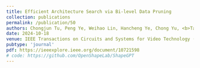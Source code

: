 ```yaml
---
title: Efficient Architecture Search via Bi-level Data Pruning
collection: publications
permalink: /publication/50
authors: Chongjun Tu, Peng Ye, Weihao Lin, Hancheng Ye, Chong Yu, <b>Tao Chen<\b>, Baopu Li, Wanli Ouyang
date: 2024-10-18
venue: IEEE Transactions on Circuits and Systems for Video Technology (T-CSVT)
pubtype: 'journal'
pdf: https://ieeexplore.ieee.org/document/10721598
# code: https://github.com/OpenShapeLab/ShapeGPT
---
```


<!-- paperurl: 'http://academicpages.github.io/files/paper1.pdf'
citation: 'Your Name, You. (2009). &quot;Paper Title Number 1.&quot; <i>Journal 1</i>. 1(1).' -->
<!-- [Download paper here](http://academicpages.github.io/files/paper1.pdf) -->
